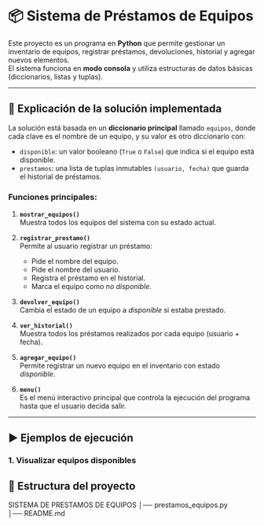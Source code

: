 # 📦 Sistema de Préstamos de Equipos

Este proyecto es un programa en **Python** que permite gestionar un inventario de equipos, registrar préstamos, devoluciones, historial y agregar nuevos elementos.  
El sistema funciona en **modo consola** y utiliza estructuras de datos básicas (diccionarios, listas y tuplas).

---

## 📝 Explicación de la solución implementada

La solución está basada en un **diccionario principal** llamado `equipos`, donde cada clave es el nombre de un equipo, y su valor es otro diccionario con:

- `disponible`: un valor booleano (`True` o `False`) que indica si el equipo está disponible.
- `prestamos`: una lista de tuplas inmutables `(usuario, fecha)` que guarda el historial de préstamos.

### Funciones principales:

1. **`mostrar_equipos()`**  
   Muestra todos los equipos del sistema con su estado actual.

2. **`registrar_prestamo()`**  
   Permite al usuario registrar un préstamo:
   - Pide el nombre del equipo.  
   - Pide el nombre del usuario.  
   - Registra el préstamo en el historial.  
   - Marca el equipo como *no disponible*.  

3. **`devolver_equipo()`**  
   Cambia el estado de un equipo a *disponible* si estaba prestado.  

4. **`ver_historial()`**  
   Muestra todos los préstamos realizados por cada equipo (usuario + fecha).  

5. **`agregar_equipo()`**  
   Permite registrar un nuevo equipo en el inventario con estado *disponible*.  

6. **`menu()`**  
   Es el menú interactivo principal que controla la ejecución del programa hasta que el usuario decida salir.  

---

## ▶️ Ejemplos de ejecución

### 1. Visualizar equipos disponibles

## 📂 Estructura del proyecto

  SISTEMA DE PRESTAMOS DE EQUIPOS
│── prestamos_equipos.py   
│── README.md           